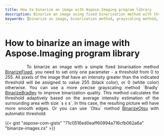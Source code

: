 ```yaml
---
title: How to binarize an image with Aspose.Imaging program library
description: Binarize an image using fixed binarisation method with threshold, method Bradly and Otsu method.
keywords: [binarize an image, binarisation method, grayscaling method, method Bradly, Otsu method]
---
```


# How to binarize an image with Aspose.Imaging program library

<p align='justify'>
&nbsp;&nbsp;&nbsp;&nbsp;&nbsp;&nbsp;&nbsp;&nbsp;
To binarize an image with a simple fixed binarisation method <a href="https://reference.aspose.com/imaging/net/aspose.imaging/rasterimage/binarizefixed/">BinarizeFixed</a>, you need to set only one parameter - a threshold from 0 to 255. All pixels of the image that have an intensity greater than the indicated threshold will be assigned to value 255 (black color), or 0 (white color) otherwise. You can use a more precise grayscaling method `Bradly` <a href="https://reference.aspose.com/imaging/net/aspose.imaging/rasterimage/binarizebradley/">BinarizeBradley</a> to improve binarization quality. This method calculates the threshold adaptively based on the average intensity estimation of the surrounding area with size `s x s`. In this case, the resulting picture will have more smooth edges. Or you can use `Otsu` method <a href="https://reference.aspose.com/imaging/net/aspose.imaging/rasterimage/binarizeotsu/">BinarizeOtsu</a> with automatic threshold:
</p>

{{< gist "aspose-com-gists" "71c0516ed0eaff60994a716cfb062a6a" "binarize-images.cs" >}}
